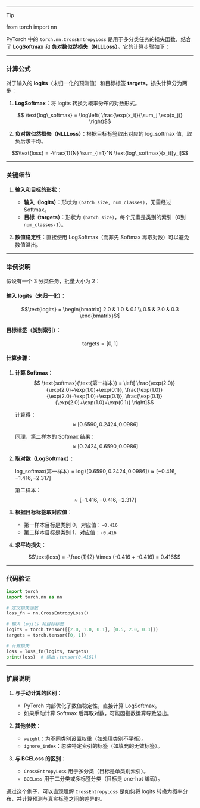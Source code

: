 
---

>[!TIP]
> from torch import nn

PyTorch 中的 `torch.nn.CrossEntropyLoss` 是用于多分类任务的损失函数，结合了 **LogSoftmax** 和 **负对数似然损失（NLLLoss）**。它的计算步骤如下：

---

### **计算公式**
对于输入的 **logits**（未归一化的预测值）和目标标签 **targets**，损失计算分为两步：
1. **LogSoftmax**：将 logits 转换为概率分布的对数形式。
   
  $$ \text{log\_softmax} = \log\left( \frac{\exp(x_i)}{\sum_j \exp(x_j)} \right)$$
   
2. **负对数似然损失（NLLLoss）**：根据目标标签取出对应的 log_softmax 值，取负后求平均。
   
$$\text{loss} = -\frac{1}{N} \sum_{i=1}^N \text{log\_softmax}(x_i)[y_i]$$
   

---

### **关键细节**
1. **输入和目标的形状**：
   - **输入（logits）**：形状为 `(batch_size, num_classes)`，无需经过 Softmax。
   - **目标（targets）**：形状为 `(batch_size)`，每个元素是类别的索引（0到`num_classes-1`）。

2. **数值稳定性**：直接使用 LogSoftmax（而非先 Softmax 再取对数）可以避免数值溢出。

---

### **举例说明**
假设有一个 3 分类任务，批量大小为 2：

#### 输入 logits（未归一化）：
$$\text{logits} = \begin{bmatrix}
2.0 & 1.0 & 0.1 \\
0.5 & 2.0 & 0.3
\end{bmatrix}$$

#### 目标标签（类别索引）：
$$\text{targets} = [0, 1]$$


#### 计算步骤：
1. **计算 Softmax**：
  $$ \text{softmax}(\text{第一样本}) = \left[ \frac{\exp(2.0)}{\exp(2.0)+\exp(1.0)+\exp(0.1)}, \frac{\exp(1.0)}{\exp(2.0)+\exp(1.0)+\exp(0.1)}, \frac{\exp(0.1)}{\exp(2.0)+\exp(1.0)+\exp(0.1)} \right]$$

   计算得：
   $$\approx [0.6590, 0.2424, 0.0986]$$

   同理，第二样本的 Softmax 结果：
  $$ \approx [0.2424, 0.6590, 0.0986]$$


2. **取对数（LogSoftmax）**：

   $\text{log\_softmax}(\text{第一样本}) = \log([0.6590, 0.2424, 0.0986]) \approx [-0.416, -1.416, -2.317]$

   第二样本：
  $$ \approx [-1.416, -0.416, -2.317]$$


3. **根据目标标签取对应值**：
   - 第一样本目标是类别 0，对应值：`-0.416`
   - 第二样本目标是类别 1，对应值：`-0.416`

4. **求平均损失**：
   
   $$\text{loss} = -\frac{1}{2} \times (-0.416 + -0.416) = 0.416$$
   

---

### **代码验证**
```python
import torch
import torch.nn as nn

# 定义损失函数
loss_fn = nn.CrossEntropyLoss()

# 输入 logits 和目标标签
logits = torch.tensor([[2.0, 1.0, 0.1], [0.5, 2.0, 0.3]])
targets = torch.tensor([0, 1])

# 计算损失
loss = loss_fn(logits, targets)
print(loss)  # 输出：tensor(0.4161)
```

---

### **扩展说明**
1. **与手动计算的区别**：
   - PyTorch 内部优化了数值稳定性，直接计算 LogSoftmax。
   - 如果手动计算 Softmax 后再取对数，可能因指数运算导致溢出。

2. **其他参数**：
   - `weight`：为不同类别设置权重（如处理类别不平衡）。
   - `ignore_index`：忽略特定索引的标签（如填充的无效标签）。

3. **与 BCELoss 的区别**：
   - `CrossEntropyLoss` 用于多分类（目标是单类别索引）。
   - `BCELoss` 用于二分类或多标签分类（目标是 one-hot 编码）。

通过这个例子，可以直观理解 `CrossEntropyLoss` 是如何将 logits 转换为概率分布，并计算预测与真实标签之间的差异的。